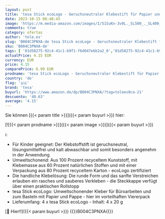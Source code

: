 ```yaml
---
layout: post
title: 'tesa Stick ecoLogo - Geruchsneutraler Klebestift für Papier und Pappe - Lösungsmittelfrei und Umweltschonend - 4 x 20 g'
date: 2023-10-15 08:48:43
image: 'https://m.media-amazon.com/images/I/51SuKn-3v0L._SL500_._SL400_.jpg'
comments: true
category: ofertas
author: 'tole.es'
slug: 'B004C3PNXA-de tesa Stick ecoLogo - Geruchsneutraler Klebestift für...'
sku: 'B004C3PNXA-de'
tags: [ '01d58275-92c4-41c1-b9f1-f6d047ebb2a2_0','01d58275-92c4-41c1-b9f1-f6d047ebb2a2_1501','Arborist Merchandising Root','Bastel- & Malmaterialien','Basteln','Basteln, Malen & Handarbeiten','Bücher','Bürobedarf & Schreibwaren','Custom Stores','Klebesticks','Klebestifte','Klebstoffe & Entferner','Küche, Haushalt & Wohnen','Psychologie & Hilfe','Ratgeber','Schulbedarf Einkaufshilfe','Self Service','tesa','🇩🇪', ]
actualPrice: 4.15 EUR
currency: EUR
price: 4.15
comparePrice: 6.99 EUR
prodname: 'tesa Stick ecoLogo - Geruchsneutraler Klebestift für Papier und Pappe - Lösungsmittelfrei und Umweltschonend - 4 x 20 g'
country: 'de'
flag: '🇩🇪'
brand: 'tesa'
buyurl: 'https://www.amazon.de/dp/B004C3PNXA/?tag=tolees0ca-21'
descuento: '40.63'
average: '4.15'
---
```


Sie können [{{< param title >}}]({{< param buyurl >}}) hier:

[![{{< param prodname >}}]({{< param image >}})]({{< param buyurl >}})

ℹ️:

- Für Kinder geeignet: Der Klebstoffstift ist geruchsneutral, lösungsmittelfrei und kalt abwaschbar und somit besonders angenehm in der Anwendung
- Umweltschonend: Aus 100 Prozent recyceltem Kunststoff, mit Klebemasse aus 60 Prozent natürlichen Stoffen und mit einer Verpackung aus 80 Prozent recyceltem Karton - ecoLogo zertifiziert
- Die handliche Klebelösung: Die runde Form und das sanfte Verstreichen erlauben ein rasches und sauberes Verkleben - die Steckkappe verfügt über einen praktischen Rollstopp
- tesa Stick ecoLogo: Umweltschonender Kleber für Büroarbeiten und zum Basteln mit Papier und Pappe - hier im vorteilhaften Viererpack
- Lieferumfang: 4 x tesa Stick ecoLogo - Inhalt: 4 x 20 g

[🛒 Hier!!]({{< param buyurl >}})
{{<world>}}B004C3PNXA{{</world>}}
